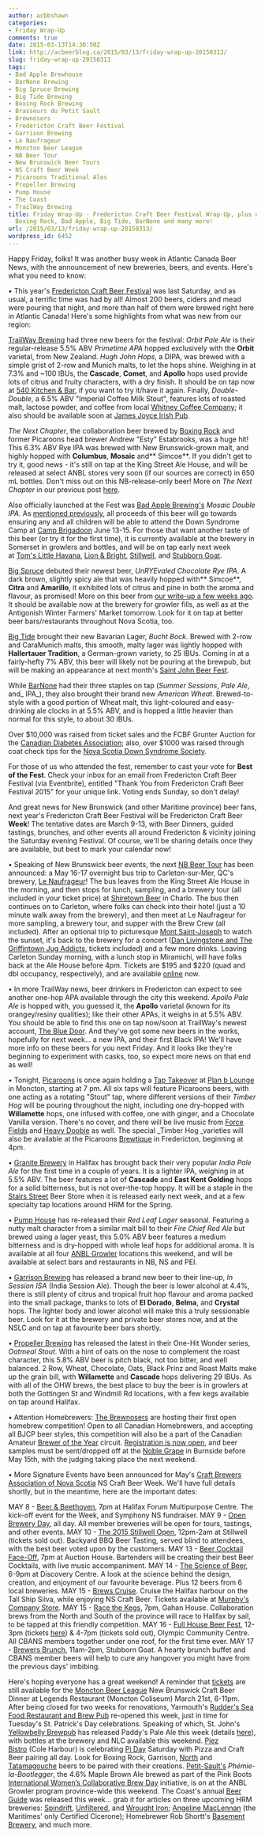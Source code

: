```yaml
---
author: acbbshawn
categories:
- Friday Wrap-Up
comments: true
date: 2015-03-13T14:30:50Z
link: http://acbeerblog.ca/2015/03/13/friday-wrap-up-20150313/
slug: friday-wrap-up-20150313
tags:
- Bad Apple Brewhouse
- BarNone Brewing
- Big Spruce Brewing
- Big Tide Brewing
- Boxing Rock Brewing
- Brasseurs du Petit Sault
- Brewnosers
- Fredericton Craft Beer Festival
- Garrison Brewing
- Le Naufrageur
- Moncton Beer League
- NB Beer Tour
- New Brunswick Beer Tours
- NS Craft Beer Week
- Picaroons Traditional Ales
- Propeller Brewing
- Pump House
- The Coast
- TrailWay Brewing
title: Friday Wrap-Up - Fredericton Craft Beer Festival Wrap-Up, plus news from TrailWay,
  Boxing Rock, Bad Apple, Big Tide, BarNone and many more!
url: /2015/03/13/friday-wrap-up-20150313/
wordpress_id: 6452
---
```


Happy Friday, folks! It was another busy week in Atlantic Canada Beer News, with the announcement of new breweries, beers, and events. Here's what you need to know:

• This year's [Fredericton Craft Beer Festival](http://www.frederictoncraftbeerfestival.com/) was last Saturday, and as usual, a terrific time was had by all! Almost 200 beers, ciders and mead were pouring that night, and more than half of them were brewed right here in Atlantic Canada! Here's some highlights from what was new from our region:

[TrailWay Brewing](https://www.facebook.com/trailwaybrewing) had three new beers for the festival: _Orbit Pale Ale_ is their regular-release 5.5% ABV _Primetime APA_ hopped exclusively with the **Orbit** varietal, from New Zealand. _Hugh John Hops_, a DIPA, was brewed with a simple grist of 2-row and Munich malts, to let the hops shine. Weighing in at 7.3% and ~100 IBUs, the **Cascade**, **Comet**, and **Apollo** hops used provide lots of citrus and fruity characters, with a dry finish. It should be on tap now at [540 Kitchen & Bar](https://www.facebook.com/540kitchenandbar), if you want to try it/have it again. Finally, _Double-Double_, a 6.5% ABV "Imperial Coffee Milk Stout", features lots of roasted malt, lactose powder, and coffee from local [Whitney Coffee Company](http://www.whitneycoffee.com/); it also should be available soon at [James Joyce Irish Pub](https://www.facebook.com/FoodatTheCrownDowntown).

_The Next Chapter_, the collaboration beer brewed by [Boxing Rock](http://www.boxingrock.ca/) and former Picaroons head brewer Andrew "Esty" Estabrooks, was a huge hit! This 6.3% ABV Rye IPA was brewed with New Brunswick-grown malt, and highly hopped with **Columbus**, **Mosaic** and** Simcoe**. If you didn't get to try it, good news - it's still on tap at the King Street Ale House, and will be released at select ANBL stores very soon (if our sources are correct) in 650 mL bottles. Don't miss out on this NB-release-only beer! More on _The Next Chapter_ in our previous post [here](http://acbeerblog.ca/2015/02/06/friday-wrap-up-20150206/).

Also officially launched at the Fest was [Bad Apple Brewing's](http://badapplebrewhouse.ca/) _Mosaic Double IPA_. As [mentioned previously](http://acbeerblog.ca/2015/02/27/friday-wrap-up-20150227/), all proceeds of this beer will go towards ensuring any and all children will be able to attend the Down Syndrome Camp at [Camp Brigadoon](http://www.brigadoonvillage.org/) June 13-15. For those that want another taste of this beer (or try it for the first time), it is currently available at the brewery in Somerset in growlers and bottles, and will be on tap early next week at [Tom's Little Havana](http://tomslittlehavana.wix.com/cafe), [Lion & Bright](http://www.lionandbright.com/), [Stillwell](http://www.barstillwell.com/), and [Stubborn Goat](http://www.stubborngoat.ca/).

[Big Spruce](http://www.bigspruce.ca/) debuted their newest beer, _UnRYEvaled Chocolate Rye IPA_. A dark brown, slightly spicy ale that was heavily hopped with** Simcoe**, **Citra** and **Amarillo**, it exhibited lots of citrus and pine in both the aroma and flavour, as promised! More on this beer from [our write-up a few weeks ago](http://acbeerblog.ca/2015/02/20/friday-wrap-up-20150220/). It should be available now at the brewery for growler fills, as well as at the Antigonish Winter Farmers' Market tomorrow. Look for it on tap at better beer bars/restaurants throughout Nova Scotia, too.

[Big Tide](https://www.facebook.com/pages/Big-Tide-Brewing-Co/301456876447) brought their new Bavarian Lager, _Bucht Bock_. Brewed with 2-row and CaraMunich malts, this smooth, malty lager was lightly hopped with **Hallertauer Tradition**, a German-grown variety, to 25 IBUs. Coming in at a fairly-hefty 7% ABV, this beer will likely not be pouring at the brewpub, but will be making an appearance at next month's [Saint John Beer Fest](https://www.facebook.com/SaintJohnBeerFest).

While [BarNone](https://www.facebook.com/BarNone.Brewing) had their three staples on tap (_Summer Sessions_, _Pale Ale_, and_ IPA_), they also brought their brand new _American Wheat_. Brewed-to-style with a good portion of Wheat malt, this light-coloured and easy-drinking ale clocks in at 5.5% ABV, and is hopped a little heavier than normal for this style, to about 30 IBUs.

Over $10,000 was raised from ticket sales and the FCBF Grunter Auction for the [Canadian Diabetes Association](http://www.diabetes.ca/); also, over $1000 was raised through coat check tips for the [Nova Scotia Down Syndrome Society](http://halifaxnsdss.ca/).

For those of us who attended the fest, remember to cast your vote for **Best of the Fest**. Check your inbox for an email from Fredericton Craft Beer Festival (via Eventbrite), entitled "Thank You from Fredericton Craft Beer Festival 2015" for your unique link. Voting ends Sunday, so don't delay!

And great news for New Brunswick (and other Maritime province) beer fans, next year's Fredericton Craft Beer Festival will be Fredericton Craft Beer **Week**! The tentative dates are March 9-13, with Beer Dinners, guided tastings, brunches, and other events all around Fredericton & vicinity joining the Saturday evening Festival. Of course, we'll be sharing details once they are available, but best to mark your calendar now!

• Speaking of New Brunswick beer events, the next [NB Beer Tour](https://www.facebook.com/newbrunswickbeertours) has been announced: a May 16-17 overnight bus trip to Carleton-sur-Mer, QC's brewery, [Le Naufrageur](http://www.lenaufrageur.com/)! The bus leaves from the King Street Ale House in the morning, and then stops for lunch, sampling, and a brewery tour (all included in your ticket price) at [Shiretown Beer](http://www.shiretownbeer.com/) in Charlo. The bus then continues on to Carleton, where folks can check into their hotel (just a 10 minute walk away from the brewery), and then meet at Le Naufrageur for more sampling, a brewery tour, and supper with the Brew Crew (all included). After an optional trip to picturesque [Mont Saint-Joseph](http://www.montsaintjoseph.com/) to watch the sunset, it's back to the brewery for a concert ([Dan Livingstone and The Griffintown Jug Addicts](https://www.facebook.com/events/422326244600346/), tickets included) and a few more drinks. Leaving Carleton Sunday morning, with a lunch stop in Miramichi, will have folks back at the Ale House before 4pm. Tickets are $195 and $220 (quad and dbl occupancy, respectively), and are available [online](https://www.eventbrite.ca/e/nb-beer-tour-le-naufrageurshiretown-tickets-15843863422) now.

• In more TrailWay news, beer drinkers in Fredericton can expect to see another one-hop APA available through the city this weekend. _Apollo Pale Ale_ is hopped with, you guessed it, the **Apollo** varietal (known for its orangey/resiny qualities); like their other APAs, it weighs in at 5.5% ABV. You should be able to find this one on tap now/soon at TrailWay's newest account, [The Blue Door](http://www.thebluedoor.ca/). And they've got some new beers in the works, hopefully for next week... a new IPA, and their first Black IPA! We'll have more info on these beers for you next Friday. And it looks like they're beginning to experiment with casks, too, so expect more news on that end as well!

• Tonight, [Picaroons](https://www.facebook.com/picaroons) is once again holding a [Tap Takeover](https://www.facebook.com/events/1420285431601901/) at [Plan b Lounge](http://planbmoncton.com/) in Moncton, starting at 7 pm. All six taps will feature Picaroons beers, with one acting as a rotating "Stout" tap, where different versions of their _Timber Hog_ will be pouring throughout the night, including one dry-hopped with **Willamette** hops, one infused with coffee, one with ginger, and a Chocolate Vanilla version. There's no cover, and there will be live music from [Force Fields](https://www.facebook.com/fallonsscraph) and [Heavy Doobie](https://www.facebook.com/pages/Heavy-Doobie/7662391897) as well. The special _Timber Hog _varieties will also be available at the Picaroons [Brewtique](https://goo.gl/maps/rJ9qr) in Fredericton, beginning at 4pm.

• [Granite Brewery](http://www.granitebreweryhalifax.ca/) in Halifax has brought back their very popular _India Pale Ale_ for the first time in a couple of years. It is a lighter IPA, weighing in at 5.5% ABV. The beer features a lot of **Cascade** and **East Kent Golding** hops for a solid bitterness, but is not over-the-top hoppy. It will be a staple in the [Stairs Street](https://goo.gl/maps/vBPCX) Beer Store when it is released early next week, and at a few specialty tap locations around HRM for the Spring.

• [Pump House](http://beer.pumphousebrewery.ca/) has re-released their _Red Leaf Lager_ seasonal. Featuring a nutty malt character from a similar malt bill to their _Fire Chief Red Ale_ but brewed using a lager yeast, this 5.0% ABV beer features a medium bitterness and is dry-hopped with whole leaf hops for additional aroma. It is available at all four [ANBL Growler](http://www.nbliquor.com/documents/growler.pdf) locations this weekend, and will be available at select bars and restaurants in NB, NS and PEI.

• [Garrison Brewing](http://www.garrisonbrewing.com/) has released a brand new beer to their line-up, _In Session ISA_ (India Session Ale). Though the beer is lower alcohol at 4.4%, there is still plenty of citrus and tropical fruit hop flavour and aroma packed into the small package, thanks to lots of **El Dorado**, **Belma**, and **Crystal** hops. The lighter body and lower alcohol will make this a truly sessionable beer. Look for it at the brewery and private beer stores now, and at the NSLC and on tap at favourite beer bars shortly.

• [Propeller Brewing](http://www.drinkpropeller.ca/) has released the latest in their One-Hit Wonder series, _Oatmeal Stout_. With a hint of oats on the nose to complement the roast character, this 5.8% ABV beer is pitch black, not too bitter, and well balanced. 2 Row, Wheat, Chocolate, Oats, Black Prinz and Roast Malts make up the grain bill, with **Willamette** and **Cascade** hops delivering 29 IBUs. As with all of the OHW brews, the best place to buy the beer is in growlers at both the Gottingen St and Windmill Rd locations, with a few kegs available on tap around Halifax.

• Attention Homebrewers: [The Brewnosers](http://www.brewnosers.org/) are hosting their first open homebrew competition! Open to all Canadian Homebrewers, and accepting all BJCP beer styles, this competition will also be a part of the Canadian Amateur [Brewer of the Year](http://www.breweroftheyear.com/competitions/) circuit. [Registration is now open](http://brewnosers.org/competition), and beer samples must be sent/dropped off at the [Noble Grape](http://noblegrape.ca/) in Burnside before May 15th, with the judging taking place the next weekend.

• More Signature Events have been announced for May's [Craft Brewers Association of Nova Scotia](http://nscraftbeer.ca/) NS Craft Beer Week. We'll have full details shortly, but in the meantime, here are the important dates:

MAY 8 - [Beer & Beethoven](https://symphonynovascotia.ca/concerts-and-tickets/concerts/2014-2015/beer-beethoven/), 7pm at Halifax Forum Multipurpose Centre. The kick-off event for the Week, and Symphony NS fundraiser.
MAY 9 - [Open Brewery Day](http://localconnections.ca/events/view/509/open-brewery-day), all day. All member breweries will be open for tours, tastings, and other events.
MAY 10 - [The 2015 Stillwell Open](http://blog.barstillwell.com/theopen/), 12pm-2am at Stillwell (tickets sold out). Backyard BBQ Beer Tasting, served blind to attendees, with the best beer voted upon by the customers.
MAY 13 - [Beer Cocktail Face-Off](http://localconnections.ca/events/view/514/beer-cocktail-face-off), 7pm at Auction House. Bartenders will be creating their best Beer Cocktails, with live music accompaniment.
MAY 14 - [The Science of Beer](http://www.eventbrite.ca/e/the-science-of-beer-at-the-discovery-centre-tickets-15858264496), 6-9pm at Discovery Centre. A look at the science behind the design, creation, and enjoyment of our favourite beverage. Plus 12 beers from 6 local breweries.
MAY 15 - [Brews Cruise](http://localconnections.ca/events/view/515/brews-cruise). Cruise the Halifax harbour on the Tall Ship Silva, while enjoying NS Craft Beer. Tickets available at [Murphy's Company Store](http://www.mtcw.ca/).
MAY 15 - [Race the Kegs](http://localconnections.ca/events/view/517/race-the-kegs), 7pm, Gahan House. Collaboration brews from the North and South of the province will race to Halifax by sail, to be tapped at this friendly competition.
MAY 16 - [Full House Beer Fest](http://www.eventbrite.com/e/nova-scotia-full-house-craft-beer-fest-tickets-14663798817), 12-3pm (tickets [here](http://www.eventbrite.com/e/nova-scotia-full-house-craft-beer-fest-tickets-14663798817)) & 4-7pm (tickets sold out), Olympic Community Centre. All CBANS members together under one roof, for the first time ever.
MAY 17 - [Brewers Brunch](http://www.eventbrite.ca/e/brewers-brunch-tickets-16054442269), 11am-2pm, Stubborn Goat. A hearty brunch buffet and CBANS member beers will help to cure any hangover you might have from the previous days' imbibing.

Here's hoping everyone has a great weekend! A reminder that [tickets](https://www.eventbrite.ca/e/nb-craft-beer-dinner-tickets-15905397472) are still available for the [Moncton Beer League](https://www.facebook.com/MonctonBeerLeague) New Brunswick Craft Beer Dinner at Legends Restaurant (Moncton Coliseum) March 21st, 6-11pm. After being closed for two weeks for renovations, Yarmouth's [Rudder's Sea Food Restaurant and Brew Pub](http://www.ruddersbrewpub.com/) re-opened this week, just in time for Tuesday's St. Patrick's Day celebrations. Speaking of which, St. John's [Yellowbelly Brewpub](http://www.yellowbellybrewery.com/) has released Paddy's Pale Ale this week (details [here](http://acbeerblog.ca/2015/02/20/friday-wrap-up-20150220/)), with bottles at the brewery and NLC available this weekend. [Piez Bistro](http://www.piezbistro.com/) (Cole Harbour) is celebrating [Pi Day](http://www.piday.org/) Saturday with Pizza and Craft Beer pairing all day. Look for Boxing Rock, Garrison, [North](http://www.northbrewing.ca/) and [Tatamagouche](http://tatabrew.com/) beers to be paired with their creations. [Petit-Sault's](http://brasseurspetitsault.com/) _Phémie-la-Bootlegger_, the 4.6% Maple Brown Ale brewed as part of the Pink Boots [International Women’s Collaborative Brew Day](http://pinkbootssociety.org/iwcbd/) initiative, is on at the ANBL Growler program province-wide this weekend. The Coast's annual [Beer Guide](http://www.thecoast.ca/halifax/tap-into-2015s-beer-guide/Content?oid=4565945) was released this week... grab it for articles on three upcoming HRM breweries: [Spindrift](http://www.thecoast.ca/halifax/spindrift-makes-a-splash/Content?oid=4565831), [Unfiltered](http://www.thecoast.ca/halifax/greg-nash-no-filter/Content?oid=4565835), and [Wrought Iron](http://www.thecoast.ca/halifax/wrought-iron-men/Content?oid=4565850); [Angeline MacLennan](http://www.thecoast.ca/halifax/whats-a-cicerone/Content?oid=4565843) (the Maritimes' only Certified Cicerone); Homebrewer Rob Shortt's [Basement Brewery](http://www.thecoast.ca/halifax/beer-science-meet-the-homebrewer/Content?oid=4565841), and much more.
